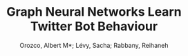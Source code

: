 ---
paperId: 55
author: Orozco, Albert M*; Lévy, Sacha; Rabbany, Reihaneh
publicationauthor: Orozco, A. M.
title: Graph Neural Networks Learn Twitter Bot Behaviour
pdf: orozcocamacho_poster_55.pdf
poster: orozcocamacho_poster_55.png
alt: --
type: Poster
topic: Machine Learning
link: https://research.latinxinai.org/papers/neurips/2020/pdf/orozcocamacho_poster_55.pdf
conference: neurips
year: 2020
tags: neurips-2020
---